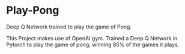 # Play-Pong
Deep Q Network trained to play the game of Pong.

This Project makes use of OpenAI gym.
Trained a Deep Q Network in Pytorch to play the game of pong, winning 85% of the games it plays.

